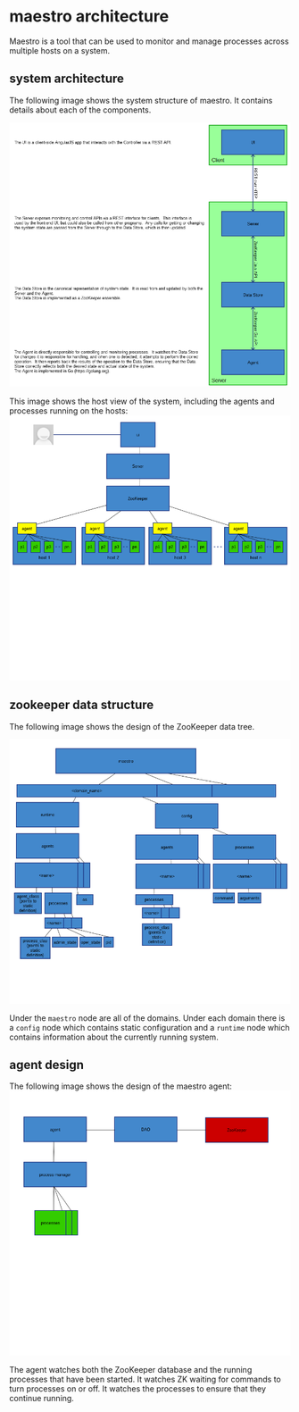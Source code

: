 maestro architecture
====================
Maestro is a tool that can be used to monitor and manage processes across multiple hosts on a system.

system architecture
-------------------
The following image shows the system structure of maestro. It contains details about each of the components.

![System Structure](system_structure.png)

This image shows the host view of the system, including the agents and processes running on the hosts:
![Architecture](architecture.png)

zookeeper data structure
------------------------
The following image shows the design of the ZooKeeper data tree.

![Zookeeper Schema](zookeeper_schema.png)

Under the `maestro` node are all of the domains. Under each domain there is a `config` node which contains static configuration and a `runtime` node which contains information about the currently running system.

agent design
------------
The following image shows the design of the maestro agent:
![Agent Design](agent.png)

The agent watches both the ZooKeeper database and the running processes that have been started. It watches ZK waiting for commands to turn processes on or off. It watches the processes to ensure that they continue running.